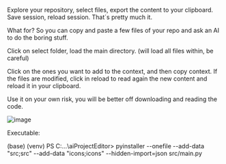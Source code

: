 Explore your repository, select files, export the content to your clipboard. Save session, reload session. That´s pretty much it.

What for? So you can copy and paste a few files of your repo and ask an AI to do the boring stuff.

Click on select folder, load the main directory. (will load all files within, be careful)

Click on the ones you want to add to the context, and then copy context. If the files are modified, click in reload to read again the new content and reload it in your clipboard.

Use it on your own risk, you will be better off downloading and reading the code.

![image](https://github.com/user-attachments/assets/754326b2-8049-4b39-a203-6d344d2c5de3)



Executable:

(base) (venv) PS C:\...\aiProjectEditor> pyinstaller --onefile --add-data "src;src" --add-data "icons;icons" --hidden-import=json  src/main.py
